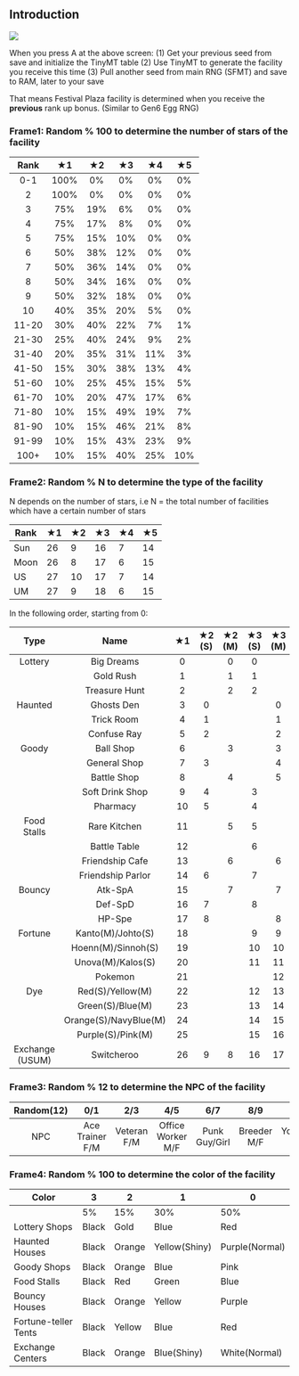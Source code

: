 ## Introduction

![](https://i.imgur.com/TIZOP9B.png)

When you press A at the above screen: 
(1) Get your previous seed from save and initialize the TinyMT table
(2) Use TinyMT to generate the facility you receive this time
(3) Pull another seed from main RNG (SFMT) and save to RAM, later to your save

That means Festival Plaza facility is determined when you receive the **previous** rank up bonus. (Similar to Gen6 Egg RNG)

### Frame1: Random % 100 to determine the number of stars of the facility

| Rank  |  ★1  |  ★2  |  ★3  |  ★4  |  ★5  |
| :---: | :--: | :--: | :--: | :--: | :--: |
|  0-1  | 100% |  0%  |  0%  |  0%  |  0%  |
|   2   | 100% |  0%  |  0%  |  0%  |  0%  |
|   3   | 75%  | 19%  |  6%  |  0%  |  0%  |
|   4   | 75%  | 17%  |  8%  |  0%  |  0%  |
|   5   | 75%  | 15%  | 10%  |  0%  |  0%  |
|   6   | 50%  | 38%  | 12%  |  0%  |  0%  |
|   7   | 50%  | 36%  | 14%  |  0%  |  0%  |
|   8   | 50%  | 34%  | 16%  |  0%  |  0%  |
|   9   | 50%  | 32%  | 18%  |  0%  |  0%  |
|  10   | 40%  | 35%  | 20%  |  5%  |  0%  |
| 11-20 | 30%  | 40%  | 22%  |  7%  |  1%  |
| 21-30 | 25%  | 40%  | 24%  |  9%  |  2%  |
| 31-40 | 20%  | 35%  | 31%  | 11%  |  3%  |
| 41-50 | 15%  | 30%  | 38%  | 13%  |  4%  |
| 51-60 | 10%  | 25%  | 45%  | 15%  |  5%  |
| 61-70 | 10%  | 20%  | 47%  | 17%  |  6%  |
| 71-80 | 10%  | 15%  | 49%  | 19%  |  7%  |
| 81-90 | 10%  | 15%  | 46%  | 21%  |  8%  |
| 91-99 | 10%  | 15%  | 43%  | 23%  |  9%  |
| 100+  | 10%  | 15%  | 40%  | 25%  | 10%  |

### Frame2: Random % N to determine the type of the facility

N depends on the number of stars, i.e N = the total number of facilities which have a certain number of stars

| Rank | ★1   | ★2   | ★3   | ★4   | ★5   |
| ---- | ---- | ---- | ---- | ---- | ---- |
| Sun  | 26   | 9    | 16   | 7    | 14   |
| Moon | 26   | 8    | 17   | 6    | 15   |
| US   | 27   | 10   | 17   | 7    | 14   |
| UM   | 27   | 9    | 18   | 6    | 15   |

In the following order, starting from 0:

|      Type       |         Name          |  ★1  | ★2 (S) | ★2 (M) | ★3 (S) | ★3 (M) | ★4 (S) | ★4 (M) | ★5 (S) | ★5 (M) |
| :-------------: | :-------------------: | :--: | :----: | :----: | :----: | :----: | :----: | :----: | :----: | :----: |
|     Lottery     |      Big Dreams       |  0   |        |   0    |   0    |        |        |   0    |   0    |        |
|                 |       Gold Rush       |  1   |        |   1    |   1    |        |        |   1    |   1    |        |
|                 |     Treasure Hunt     |  2   |        |   2    |   2    |        |        |   2    |   2    |        |
|     Haunted     |      Ghosts Den       |  3   |   0    |        |        |   0    |   0    |        |        |   0    |
|                 |      Trick Room       |  4   |   1    |        |        |   1    |   1    |        |        |   1    |
|                 |      Confuse Ray      |  5   |   2    |        |        |   2    |   2    |        |        |   2    |
|      Goody      |       Ball Shop       |  6   |        |   3    |        |   3    |        |        |        |        |
|                 |     General Shop      |  7   |   3    |        |        |   4    |   3    |        |        |   3    |
|                 |      Battle Shop      |  8   |        |   4    |        |   5    |        |        |        |        |
|                 |    Soft Drink Shop    |  9   |   4    |        |   3    |        |        |        |        |        |
|                 |       Pharmacy        |  10  |   5    |        |   4    |        |        |        |        |        |
|   Food Stalls   |     Rare Kitchen      |  11  |        |   5    |   5    |        |        |   3    |   3    |        |
|                 |     Battle Table      |  12  |        |        |   6    |        |        |        |        |        |
|                 |    Friendship Cafe    |  13  |        |   6    |        |   6    |        |   4    |        |   4    |
|                 |   Friendship Parlor   |  14  |   6    |        |   7    |        |   4    |        |   4    |        |
|     Bouncy      |        Atk-SpA        |  15  |        |   7    |        |   7    |        |   5    |        |   5    |
|                 |        Def-SpD        |  16  |   7    |        |   8    |        |   5    |        |   5    |        |
|                 |        HP-Spe         |  17  |   8    |        |        |   8    |   6    |        |        |   6    |
|     Fortune     |   Kanto(M)/Johto(S)   |  18  |        |        |   9    |   9    |        |        |   6    |   7    |
|                 |  Hoenn(M)/Sinnoh(S)   |  19  |        |        |   10   |   10   |        |        |   7    |   8    |
|                 |   Unova(M)/Kalos(S)   |  20  |        |        |   11   |   11   |        |        |   8    |   9    |
|                 |        Pokemon        |  21  |        |        |        |   12   |        |        |   9    |   10   |
|       Dye       |   Red(S)/Yellow(M)    |  22  |        |        |   12   |   13   |        |        |   10   |   11   |
|                 |   Green(S)/Blue(M)    |  23  |        |        |   13   |   14   |        |        |   11   |   12   |
|                 | Orange(S)/NavyBlue(M) |  24  |        |        |   14   |   15   |        |        |   12   |   13   |
|                 |   Purple(S)/Pink(M)   |  25  |        |        |   15   |   16   |        |        |   13   |   14   |
| Exchange (USUM) |      Switcheroo       |  26  |   9    |   8    |   16   |   17   |        |        |        |        |


### Frame3: Random % 12 to determine the NPC of the facility

| Random(12) |       0/1       |     2/3     |        4/5        |      6/7      |     8/9     |      10/11      |
| :--------: | :-------------: | :---------: | :---------------: | :-----------: | :---------: | :-------------: |
|    NPC     | Ace Trainer F/M | Veteran F/M | Office Worker M/F | Punk Guy/Girl | Breeder M/F | Youngster /Lass |

### Frame4: Random % 100 to determine the color of the facility

| Color                | 3     | 2      | 1             | 0              |
| -------------------- | ----- | ------ | ------------- | -------------- |
|                      | 5%    | 15%    | 30%           | 50%            |
| Lottery Shops        | Black | Gold   | Blue          | Red            |
| Haunted Houses       | Black | Orange | Yellow(Shiny) | Purple(Normal) |
| Goody Shops          | Black | Orange | Blue          | Pink           |
| Food Stalls          | Black | Red    | Green         | Blue           |
| Bouncy Houses        | Black | Orange | Yellow        | Purple         |
| Fortune-teller Tents | Black | Yellow | Blue          | Red            |
| Exchange Centers     | Black | Orange | Blue(Shiny)   | White(Normal)  |